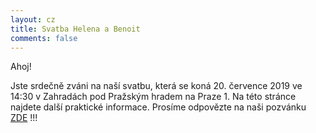 ```yaml
---
layout: cz
title: Svatba Helena a Benoit
comments: false
---
```


Ahoj!


Jste srdečně zváni na naší svatbu, která se koná 20. července 2019 ve 14:30 v Zahradách pod Pražským hradem na Praze 1. Na této stránce najdete další praktické informace. Prosíme odpovězte na naši pozvánku <a href="https://helena-benoit.github.io//rsvp-en/" >ZDE</a> !!!



